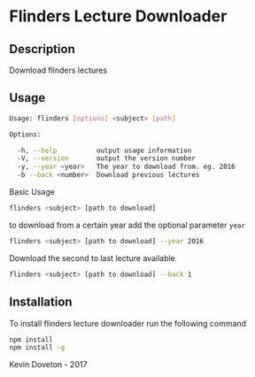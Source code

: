 # Flinders Lecture Downloader

## Description
Download flinders lectures

## Usage
```bash
Usage: flinders [options] <subject> [path]

Options:

  -h, --help          output usage information
  -V, --version       output the version number
  -y, --year <year>   The year to download from. eg. 2016
  -b --back <number>  Download previous lectures
```

Basic Usage
```bash
flinders <subject> [path to download]
```

to download from a certain year add the optional parameter `year`
```bash
flinders <subject> [path to download] --year 2016
```

Download the second to last lecture available
```bash
flinders <subject> [path to download] --back 1
```

## Installation
To install flinders lecture downloader run the following command
```bash
npm install
npm install -g
```



Kevin Doveton - 2017